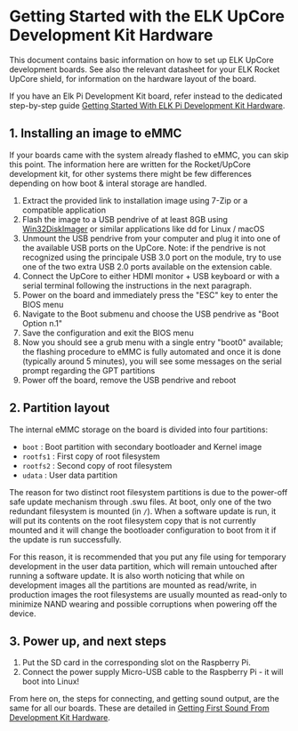 # Getting Started with the ELK UpCore Development Kit Hardware

This document contains basic information on how to set up ELK UpCore development boards. See also the relevant datasheet for your ELK Rocket UpCore shield, for information on the hardware layout of the board.

If you have an Elk Pi Development Kit board, refer instead to the dedicated step-by-step guide [Getting Started With ELK Pi Development Kit Hardware](getting_started_with_development_kit_elk_pi_hardware.md).

## 1. Installing an image to eMMC

If your boards came with the system already flashed to eMMC, you can skip this point. The information here are written for the Rocket/UpCore development kit, for other systems there might be few differences depending on how boot & interal storage are handled.

  1. Extract the provided link to installation image using 7-Zip or a compatible application
  2. Flash the image to a USB pendrive of at least 8GB using [Win32DiskImager](https://sourceforge.net/projects/win32diskimager/) or similar applications like dd for Linux / macOS
  3. Unmount the USB pendrive from your computer and plug it into one of the available USB ports on the UpCore. Note: if the pendrive is not recognized using the principale USB 3.0 port on the module, try to use one of the two extra USB 2.0 ports available on the extension cable.
  4. Connect the UpCore to either HDMI monitor + USB keyboard or with a serial terminal following the instructions in the next paragraph.
  5. Power on the board and immediately press the "ESC" key to enter the BIOS menu
  6. Navigate to the Boot submenu and choose the USB pendrive as "Boot Option n.1"
  7. Save the configuration and exit the BIOS menu
  8. Now you should see a grub menu with a single entry "boot0" available; the flashing procedure to eMMC is fully automated and once it is done (typically around 5 minutes), you will see some messages on the serial prompt regarding the GPT partitions
  9. Power off the board, remove the USB pendrive and reboot

## 2. Partition layout

The internal eMMC storage on the board is divided into four partitions:

- `boot`    : Boot partition with secondary bootloader and Kernel image
- `rootfs1` : First copy of root filesystem
- `rootfs2` : Second copy of root filesystem
- `udata`   : User data partition

The reason for two distinct root filesystem partitions is due to the power-off safe update mechanism through .swu files. At boot, only one of the two redundant filesystem is mounted (in `/`). When a software update is run, it will put its contents on the root filesystem copy that is not currently mounted and it will change the bootloader configuration to boot from it if the update is run successfully. 

For this reason, it is recommended that you put any file using for temporary development in the user
data partition, which will remain untouched after running a software update. It is also worth noticing that while on development images all the partitions are mounted as read/write, in production images the root filesystems are usually mounted as read-only to minimize NAND wearing and possible corruptions when powering off the device.

## 3. Power up, and next steps

1. Put the SD card in the corresponding slot on the Raspberry Pi.
2. Connect the power supply Micro-USB cable to the Raspberry Pi - it will boot into Linux!

From here on, the steps for connecting, and getting sound output, are the same for all our boards. These are detailed in [Getting First Sound From Development Kit Hardware](get_first_sound_from_devkit_board.md).

